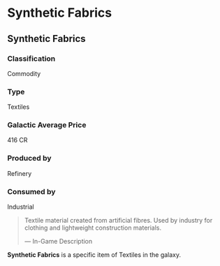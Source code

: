 # Synthetic Fabrics
## Synthetic Fabrics

		

### Classification

Commodity

### Type

Textiles

### Galactic Average Price

416 CR

### Produced by

Refinery

### Consumed by

Industrial

> 
> 
> Textile material created from artificial fibres. Used by industry for clothing and lightweight construction materials.
> 
> 
> — In-Game Description
> 

**Synthetic Fabrics** is a specific item of Textiles in the galaxy.